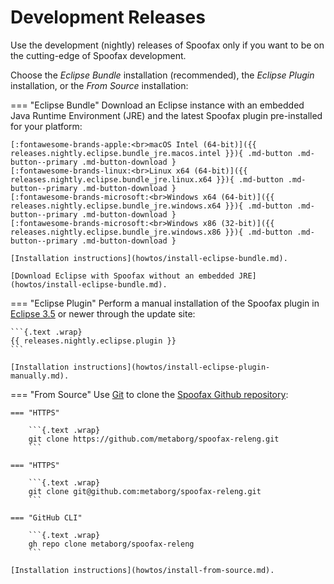 # Development Releases
Use the development (nightly) releases of Spoofax only if you want to be on the cutting-edge of Spoofax development.

Choose the _Eclipse Bundle_ installation (recommended), the _Eclipse Plugin_ installation, or the _From Source_ installation:

=== "Eclipse Bundle"
    Download an Eclipse instance with an embedded Java Runtime Environment (JRE) and the latest Spoofax plugin pre-installed for your platform:

    [:fontawesome-brands-apple:<br>macOS Intel (64-bit)]({{ releases.nightly.eclipse.bundle_jre.macos.intel }}){ .md-button .md-button--primary .md-button-download }
    [:fontawesome-brands-linux:<br>Linux x64 (64-bit)]({{ releases.nightly.eclipse.bundle_jre.linux.x64 }}){ .md-button .md-button--primary .md-button-download }
    [:fontawesome-brands-microsoft:<br>Windows x64 (64-bit)]({{ releases.nightly.eclipse.bundle_jre.windows.x64 }}){ .md-button .md-button--primary .md-button-download }
    [:fontawesome-brands-microsoft:<br>Windows x86 (32-bit)]({{ releases.nightly.eclipse.bundle_jre.windows.x86 }}){ .md-button .md-button--primary .md-button-download }

    [Installation instructions](howtos/install-eclipse-bundle.md).

    [Download Eclipse with Spoofax without an embedded JRE](howtos/install-eclipse-bundle.md).

=== "Eclipse Plugin"
    Perform a manual installation of the Spoofax plugin in [Eclipse 3.5][1] or newer through the update site:

    ```{.text .wrap}
    {{ releases.nightly.eclipse.plugin }}
    ```

    [Installation instructions](howtos/install-eclipse-plugin-manually.md).

=== "From Source"
    Use [Git][1] to clone the [Spoofax Github repository][2]:

    === "HTTPS"

        ```{.text .wrap}
        git clone https://github.com/metaborg/spoofax-releng.git
        ```

    === "HTTPS"

        ```{.text .wrap}
        git clone git@github.com:metaborg/spoofax-releng.git
        ```

    === "GitHub CLI"

        ```{.text .wrap}
        gh repo clone metaborg/spoofax-releng
        ```

    [Installation instructions](howtos/install-from-source.md).


[1]: https://git-scm.com/
[2]: https://github.com/metaborg/spoofax-releng
